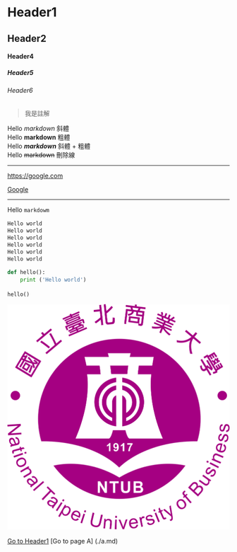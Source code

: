 # Header1
## Header2

#### Header4
##### Header5
###### Header6

> 我是註解

Hello *markdown* 斜體  
Hello **markdown** 粗體  
Hello ***markdown*** 斜體 + 粗體  
Hello ~~markdown~~ 刪除線  

---

<https://google.com>

[Google](https://google.com)

---

Hello `markdowm`

```
Hello world
Hello world
Hello world
Hello world
Hello world
Hello world
```


```python
def hello():
    print ('Hello world')

hello()

```

![](./ntub.png)

[Go to Header1](#Header1)
[Go to page A] (./a.md)
